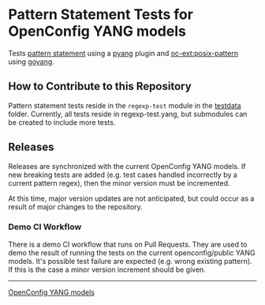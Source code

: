 # Pattern Statement Tests for OpenConfig YANG models

Tests [pattern statement](https://tools.ietf.org/html/rfc7950#section-9.4.5)
using a [pyang](https://github.com/mbj4668/pyang) plugin and
[oc-ext:posix-pattern](https://github.com/openconfig/public/blob/master/release/models/openconfig-extensions.yang#L114)
using [goyang](https://github.com/openconfig/goyang).

## How to Contribute to this Repository

Pattern statement tests reside in the `regexp-test` module in the
[testdata](testdata) folder. Currently, all tests reside in regexp-test.yang,
but submodules can be created to include more tests.

## Releases

Releases are synchronized with the current OpenConfig YANG models. If new
breaking tests are added (e.g. test cases handled incorrectly by a current
pattern regex), then the minor version must be incremented.

At this time, major version updates are not anticipated, but could occur as a
result of major changes to the repository.

### Demo CI Workflow

There is a demo CI workflow that runs on Pull Requests. They are used to demo
the result of running the tests on the current openconfig/public YANG models.
It's possible test failure are expected (e.g. wrong existing pattern). If this
is the case a minor version increment should be given.

--------------------------------------------------------------------------------

[OpenConfig YANG models](https://github.com/openconfig/public/blob/master/README.md)
